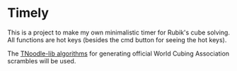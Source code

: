 # Timely
This is a project to make my own minimalistic timer for Rubik's cube solving. 
All functions are hot keys (besides the cmd button for seeing the hot keys).

The [TNoodle-lib algorithms](https://github.com/thewca/tnoodle-lib) for generating official World Cubing Association 
scrambles will be used. 

